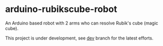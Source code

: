 # arduino-rubikscube-robot
An Arduino based robot with 2 arms who can resolve Rubik's cube (magic cube).

This project is under development, see [dev](https://github.com/anders-liu/arduino-rubikscube-robot/tree/dev) branch for the latest efforts.
